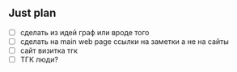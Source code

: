 ## Just plan
- [ ] сделать из идей граф или вроде того
- [ ] сделать на main web page ссылки на заметки а не на сайты
- [ ] сайт визитка тгк
- [ ] ТГК люди?
